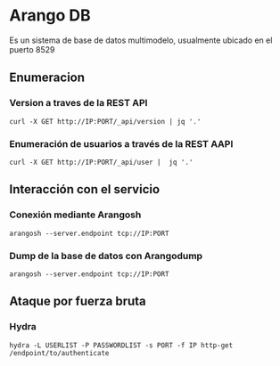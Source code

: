 # Arango DB
Es un sistema de base de datos multimodelo, usualmente ubicado en el puerto 8529

## Enumeracion 

### Version a traves de la REST API
```
curl -X GET http://IP:PORT/_api/version | jq '.'
```
### Enumeración de usuarios a través de la REST AAPI
```
curl -X GET http://IP:PORT/_api/user |  jq '.'
```

## Interacción con el servicio
### Conexión mediante Arangosh
```
arangosh --server.endpoint tcp://IP:PORT
```
### Dump de la base de datos con Arangodump
```
arangosh --server.endpoint tcp://IP:PORT
```
## Ataque por fuerza bruta
### Hydra
```
hydra -L USERLIST -P PASSWORDLIST -s PORT -f IP http-get /endpoint/to/authenticate
```
